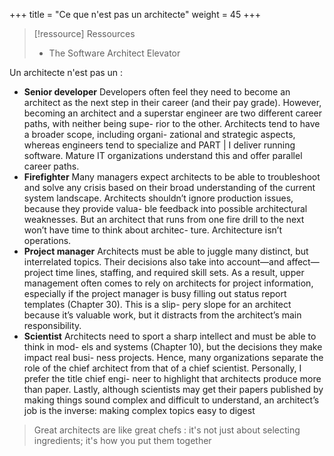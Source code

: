 +++
title = "Ce que n'est pas un architecte"
weight = 45
+++

> [!ressource] Ressources
> - The Software Architect Elevator

Un architecte n'est pas un :

- **Senior developer**
  Developers often feel they need to become an architect as the next step in
  their career (and their pay grade). However, becoming an architect and a
  superstar engineer are two different career paths, with neither being supe-
  rior to the other. Architects tend to have a broader scope, including organi-
  zational and strategic aspects, whereas engineers tend to specialize and
  PART | I
  deliver running software. Mature IT organizations understand this and
  offer parallel career paths.
- **Firefighter**
  Many managers expect architects to be able to troubleshoot and solve any
  crisis based on their broad understanding of the current system landscape.
  Architects shouldn’t ignore production issues, because they provide valua-
  ble feedback into possible architectural weaknesses. But an architect that
  runs from one fire drill to the next won’t have time to think about architec-
  ture. Architecture isn’t operations.
- **Project manager**
  Architects must be able to juggle many distinct, but interrelated topics.
  Their decisions also take into account—and affect—project time lines,
  staffing, and required skill sets. As a result, upper management often
  comes to rely on architects for project information, especially if the project
  manager is busy filling out status report templates (Chapter 30). This is a slip-
  pery slope for an architect because it’s valuable work, but it distracts from
  the architect’s main responsibility.
- **Scientist**
  Architects need to sport a sharp intellect and must be able to think in mod-
  els and systems (Chapter 10), but the decisions they make impact real busi-
  ness projects. Hence, many organizations separate the role of the chief
  architect from that of a chief scientist. Personally, I prefer the title chief engi-
  neer to highlight that architects produce more than paper. Lastly, although
  scientists may get their papers published by making things sound complex
  and difficult to understand, an architect’s job is the inverse: making complex
  topics easy to digest


> Great architects are like great chefs : it's not just about selecting ingredients; it's how you put them together
